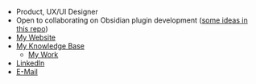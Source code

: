 - Product, UX/UI Designer
- Open to collaborating on Obsidian plugin development ([some ideas in this repo](https://github.com/jsmorabito/obsidian-design))
- [My Website]()
- [My Knowledge Base](https://publish.obsidian.md/johnmorabito/Home)
  - [My Work](https://publish.obsidian.md/johnmorabito/Home#My+Work) 
- [LinkedIn](https://www.linkedin.com/in/john-morabito-27ab8674)
- [E-Mail](jmorabito10@gmail.com)

<!--
**jsmorabito/jsmorabito** is a ✨ _special_ ✨ repository because its `README.md` (this file) appears on your GitHub profile.

Here are some ideas to get you started:

- 🔭 I’m currently working on ...
- 🌱 I’m currently learning ...
- 👯 I’m looking to collaborate on ...
- 🤔 I’m looking for help with ...
- 💬 Ask me about ...
- 📫 How to reach me: ...
- 😄 Pronouns: ...
- ⚡ Fun fact: ...
-->
